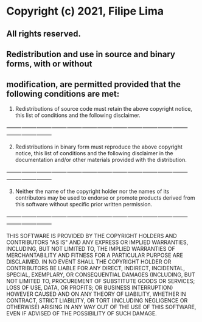 # Copyright (c) 2021, Filipe Lima
## All rights reserved.

## Redistribution and use in source and binary forms, with or without
## modification, are permitted provided that the following conditions are met:

1. Redistributions of source code must retain the above copyright notice, this
   list of conditions and the following disclaimer.

⸻⸻⸻⸻⸻⸻⸻⸻⸻⸻⸻⸻⸻⸻⸻

2. Redistributions in binary form must reproduce the above copyright notice,
   this list of conditions and the following disclaimer in the documentation
   and/or other materials provided with the distribution.

⸻⸻⸻⸻⸻⸻⸻⸻⸻⸻⸻⸻⸻⸻⸻

3. Neither the name of the copyright holder nor the names of its
   contributors may be used to endorse or promote products derived from
   this software without specific prior written permission.

⸻⸻⸻⸻⸻⸻⸻⸻⸻⸻⸻⸻⸻⸻⸻

THIS SOFTWARE IS PROVIDED BY THE COPYRIGHT HOLDERS AND CONTRIBUTORS "AS IS"
AND ANY EXPRESS OR IMPLIED WARRANTIES, INCLUDING, BUT NOT LIMITED TO, THE
IMPLIED WARRANTIES OF MERCHANTABILITY AND FITNESS FOR A PARTICULAR PURPOSE ARE
DISCLAIMED. IN NO EVENT SHALL THE COPYRIGHT HOLDER OR CONTRIBUTORS BE LIABLE
FOR ANY DIRECT, INDIRECT, INCIDENTAL, SPECIAL, EXEMPLARY, OR CONSEQUENTIAL
DAMAGES (INCLUDING, BUT NOT LIMITED TO, PROCUREMENT OF SUBSTITUTE GOODS OR
SERVICES; LOSS OF USE, DATA, OR PROFITS; OR BUSINESS INTERRUPTION) HOWEVER
CAUSED AND ON ANY THEORY OF LIABILITY, WHETHER IN CONTRACT, STRICT LIABILITY,
OR TORT (INCLUDING NEGLIGENCE OR OTHERWISE) ARISING IN ANY WAY OUT OF THE USE
OF THIS SOFTWARE, EVEN IF ADVISED OF THE POSSIBILITY OF SUCH DAMAGE.
